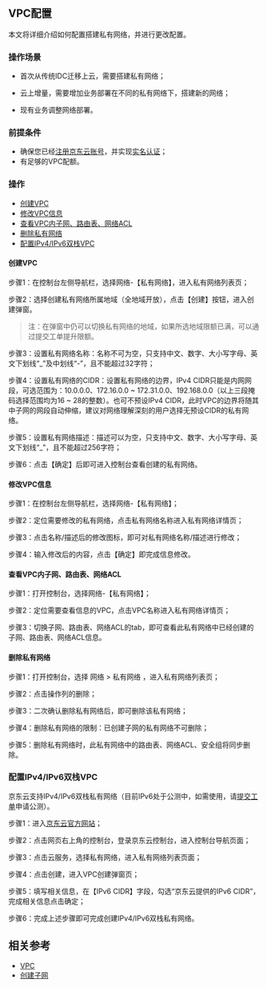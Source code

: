 ## **VPC配置**

本文将详细介绍如何配置搭建私有网络，并进行更改配置。

### 操作场景

- 首次从传统IDC迁移上云，需要搭建私有网络；

- 云上增量，需要增加业务部署在不同的私有网络下，搭建新的网络；

- 现有业务调整网络部署。

### 前提条件

- 确保您已经[注册京东云账号](https://user.jdcloud.com/register?returnUrl=https%3A%2F%2Fwww.jdcloud.com%2F)，并实现[实名认证](https://docs.jdcloud.com/cn/real-name-verification/introduction)；
- 有足够的VPC配额。

### 操作
- [创建VPC](vpc-configuration#user-content-1)
- [修改VPC信息](vpc-configuration#user-content-2)
- [查看VPC内子网、路由表、网络ACL](vpc-configuration#user-content-3)
- [删除私有网络](vpc-configuration#user-content-4)
- [配置IPv4/IPv6双栈VPC](vpc-configuration#user-content-5)


#### **创建VPC**

<div id="user-content-1"></div>

步骤1：在控制台左侧导航栏，选择网络-【私有网络】，进入私有网络列表页；

步骤2：选择创建私有网络所属地域（全地域开放），点击【创建】按钮，进入创建弹窗。
  
> 注：在弹窗中仍可以切换私有网络的地域，如果所选地域限额已满，可以通过提交工单提升限额。

步骤3：设置私有网络名称：名称不可为空，只支持中文、数字、大小写字母、英文下划线“_”及中划线“-”，且不能超过32字符；

步骤4：设置私有网络的CIDR：设置私有网络的边界，IPv4 CIDR只能是内网网段，可选范围为：10.0.0.0、172.16.0.0 ~ 172.31.0.0、192.168.0.0（以上三段掩码选择范围均为16 ~ 28的整数）。也可不预设IPv4 CIDR，此时VPC的边界将随其中子网的网段自动伸缩，建议对网络理解深刻的用户选择无预设CIDR的私有网络。


步骤5：设置私有网络描述：描述可以为空，只支持中文、数字、大小写字母、英文下划线“_”，且不能超过256字符；

步骤6：点击【确定】后即可进入控制台查看创建的私有网络。



#### **修改VPC信息**


<div id="user-content-2"></div>


步骤1：在控制台左侧导航栏，选择网络-【私有网络】；

步骤2：定位需要修改的私有网络，点击私有网络名称进入私有网络详情页；

步骤3：点击名称/描述后的修改图标，即可对私有网络名称/描述进行修改；

步骤4：输入修改后的内容，点击【确定】即完成信息修改。



#### **查看VPC内子网、路由表、网络ACL**

<div id="user-content-3"></div>

步骤1：打开控制台，选择网络-【私有网络】；

步骤2：定位需要查看信息的VPC，点击VPC名称进入私有网络详情页；

步骤3：切换子网、路由表、网络ACL的tab，即可查看此私有网络中已经创建的子网、路由表、网络ACL信息。



#### **删除私有网络**

<div id="user-content-4"></div>


步骤1：打开控制台，选择 网络 > 私有网络 ，进入私有网络列表页；

步骤2：点击操作列的删除；

步骤3：二次确认删除私有网络后，即可删除该私有网络；

步骤4：删除私有网络的限制：已创建子网的私有网络不可删除；

步骤5：删除私有网络时，此私有网络中的路由表、网络ACL、安全组将同步删除。


### **配置IPv4/IPv6双栈VPC**


<div id="user-content-5"></div>


京东云支持IPv4/IPv6双栈私有网络（目前IPv6处于公测中，如需使用，请[提交工单](https://ticket.jdcloud.com/applyorder/submit)申请公测）。

步骤1：进入[京东云官方网站](https://www.jdcloud.com/)；

步骤2：点击网页右上角的控制台，登录京东云控制台，进入控制台导航页面；

步骤3：点击云服务，选择私有网络，进入私有网络列表页面；

步骤4：点击创建，进入VPC创建弹窗页；

步骤5：填写相关信息，在【IPv6 CIDR】字段，勾选“京东云提供的IPv6 CIDR”，完成相关信息点击确定；

步骤6：完成上述步骤即可完成创建IPv4/IPv6双栈私有网络。


## 相关参考
- [VPC](../Introduction/Features/VPC-Features.md)
- [创建子网](Subnet-Configuration.md)
